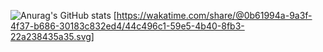 ![Anurag's GitHub stats](https://github-readme-stats.vercel.app/api?username=Sheishi1&show_icons=true&theme=dracula)
[https://wakatime.com/share/@0b61994a-9a3f-4f37-b686-30183c832ed4/44c496c1-59e5-4b40-8fb3-22a238435a35.svg]
